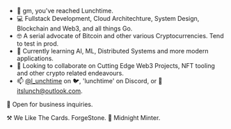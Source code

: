- 🫡 gm, you've reached Lunchtime.
- 💻 Fullstack Development, Cloud Architechture, System Design, Blockchain and Web3, and all things Go.
- 🤓 A serial advocate of Bitcoin and other various Cryptocurrencies. Tend to test in prod.
- 🌱 Currently learning AI, ML, Distributed Systems and more modern applications.
- 👷 Looking to collaborate on Cutting Edge Web3 Projects, NFT tooling and other crypto related endeavours.
- 📫 [@l_unchtime](https://x.com/l_unchtime) on 🐦, 'lunchtime' on Discord, or 📨itslunch@outlook.com.


🤝 Open for business inquiries.

⚒️ We Like The Cards. ForgeStone. 
🌃 Midnight Minter.
